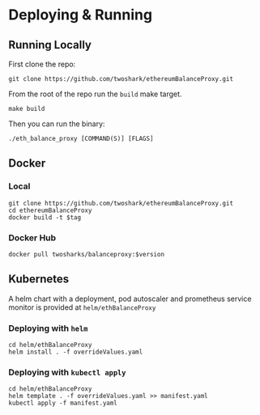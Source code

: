 # Deploying & Running
## Running Locally
First clone the repo:
```
git clone https://github.com/twoshark/ethereumBalanceProxy.git
```

From the root of the repo run the `build` make target.
```
make build
```
Then you can run the binary:
```
./eth_balance_proxy [COMMAND(S)] [FLAGS]
```

## Docker
### Local
```
git clone https://github.com/twoshark/ethereumBalanceProxy.git
cd ethereumBalanceProxy
docker build -t $tag
```
### Docker Hub
```
docker pull twosharks/balanceproxy:$version
```
## Kubernetes
A helm chart with a deployment, pod autoscaler and prometheus service monitor is provided at `helm/ethBalanceProxy`
### Deploying with `helm`
```
cd helm/ethBalanceProxy
helm install . -f overrideValues.yaml
```
### Deploying with `kubectl apply`
```
cd helm/ethBalanceProxy
helm template . -f overrideValues.yaml >> manifest.yaml  
kubectl apply -f manifest.yaml
```